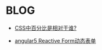 # BLOG

- [CSS中百分比是相对于谁?](https://github.com/bmvpdxl/blog/issues/1)

- [angular5 Reactive Form动态表单](https://github.com/bmvpdxl/blog/issues/2)
